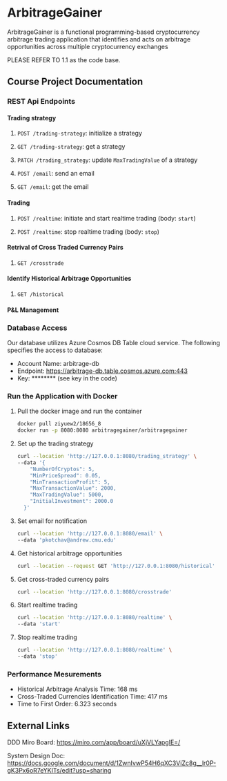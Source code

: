 # ArbitrageGainer
ArbitrageGainer is a functional programming-based cryptocurrency arbitrage trading application that identifies and acts on arbitrage opportunities across multiple cryptocurrency exchanges


PLEASE REFER TO 1.1 as the code base. 

## Course Project Documentation

### REST Api Endpoints

#### Trading strategy

1. `POST /trading-strategy`: initialize a strategy

1. `GET /trading-strategy`: get a strategy

1. `PATCH /trading_strategy`: update `MaxTradingValue` of a strategy

1. `POST /email`: send an email

1. `GET /email`: get the email


#### Trading

1. `POST /realtime`: initiate and start realtime trading (body: `start`)

1. `POST /realtime`: stop realtime trading (body: `stop`)


#### Retrival of Cross Traded Currency Pairs
1. `GET /crosstrade`

#### Identify Historical Arbitrage Opportunities
1. `GET /historical`

#### P&L Management


### Database Access

Our database utilizes Azure Cosmos DB Table cloud service.
The following specifies the access to database:
* Account Name: arbitrage-db
* Endpoint: https://arbitrage-db.table.cosmos.azure.com:443
* Key: \*\*\*\*\*\*\*\* (see key in the code)

### Run the Application with Docker

1. Pull the docker image and run the container

    ```bash
    docker pull ziyuew2/18656_8
    docker run -p 8080:8080 arbitragegainer/arbitragegainer
    ```

1. Set up the trading strategy

    ```bash
    curl --location 'http://127.0.0.1:8080/trading_strategy' \
    --data '{
        "NumberOfCryptos": 5,
        "MinPriceSpread": 0.05,
        "MinTransactionProfit": 5,
        "MaxTransactionValue": 2000,
        "MaxTradingValue": 5000,
        "InitialInvestment": 2000.0
      }'
    ```

1. Set email for notification

    ```bash
    curl --location 'http://127.0.0.1:8080/email' \
    --data 'pkotchav@andrew.cmu.edu'
    ```

1. Get historical arbitrage opportunities

    ```bash
    curl --location --request GET 'http://127.0.0.1:8080/historical'
    ```

1. Get cross-traded currency pairs

    ```bash
    curl --location 'http://127.0.0.1:8080/crosstrade'
    ```

1. Start realtime trading

    ```bash
    curl --location 'http://127.0.0.1:8080/realtime' \
    --data 'start'
    ```

1. Stop realtime trading

    ```bash
    curl --location 'http://127.0.0.1:8080/realtime' \
    --data 'stop'
    ```


### Performance Mesurements

*	Historical Arbitrage Analysis Time: 168 ms
*	Cross-Traded Currencies Identification Time: 417 ms
*	Time to First Order: 6.323 seconds


## External Links

DDD Miro Board: https://miro.com/app/board/uXjVLYapgIE=/

System Design Doc: https://docs.google.com/document/d/1ZwnIvwP54H6qXC3ViZc8g__lr0P-gK3Px6oR7eYKITs/edit?usp=sharing
